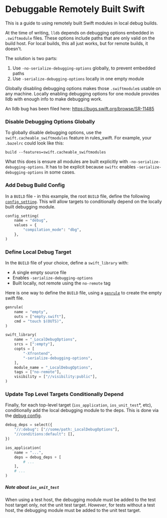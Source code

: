 # Debuggable Remotely Built Swift

This is a guide to using remotely built Swift modules in local debug builds.

At the time of writing, `lldb` depends on debugging options embedded in `.swiftmodule` files. These options include paths that are only valid on the build host. For local builds, this all just works, but for remote builds, it doesn't.

The solution is two parts:

1. Use `-no-serialize-debugging-options` globally, to prevent embedded paths
2. Use `-serialize-debugging-options` locally in one empty module

Globally disabling debugging options makes those `.swiftmodule`s usable on any machine. Locally enabling debugging options for one module provides lldb with enough info to make debugging work.

An lldb bug has been filed here: https://bugs.swift.org/browse/SR-11485

### Disable Debugging Options Globally

To globally disable debugging options, use the `swift.cacheable_swiftmodules` feature in rules_swift. For example, your `.bazelrc` could look like this:

```
build --features=swift.cacheable_swiftmodules
```

What this does is ensure all modules are built explicitly with `-no-serialize-debugging-options`. It has to be explicit because `swiftc` enables `-serialize-debugging-options` in some cases.

### Add Debug Build Config

In a `BUILD` file - in this example, the root `BUILD` file, define the following [`config_setting`](https://docs.bazel.build/versions/master/be/general.html#config_setting). This will allow targets to conditionally depend on the locally built debugging module.

```python
config_setting(
    name = "debug",
    values = {
        "compilation_mode": "dbg",
    },
)
```

### Define Local Debug Target

In the `BUILD` file of your choice, define a `swift_library` with:

* A single empty source file
* Enables `-serialize-debugging-options`
* Built locally, not remote using the `no-remote` tag

Here is one way to define the `BUILD` file, using a [`genrule`](https://docs.bazel.build/versions/master/be/general.html#genrule) to create the empty swift file.

```python
genrule(
    name = "empty",
    outs = ["empty.swift"],
    cmd = "touch $(OUTS)",
)

swift_library(
    name = "_LocalDebugOptions",
    srcs = [":empty"],
    copts = [
        "-Xfrontend",
        "-serialize-debugging-options",
    ],
    module_name = "_LocalDebugOptions",
    tags = ["no-remote"],
    visibility = ["//visibility:public"],
)
```

### Update Top Level Targets Conditionally Depend

Finally, for each top-level target (`ios_application`, `ios_unit_test`*, etc), conditionally add the local debugging module to the deps. This is done via the [debug config](#add-debug-build-config).

```python
debug_deps = select({
    "//:debug": ["//some/path:_LocalDebugOptions"],
    "//conditions:default": [],
})

ios_application(
    name = "...",
    deps = debug_deps + [
        # ...
    ],
    # ...
)
```

##### Note about `ios_unit_test`

When using a test host, the debugging module must be added to the test host target only, not the unit test target. _However_, for tests without a test host, the debugging module must be added to the unit test target.
